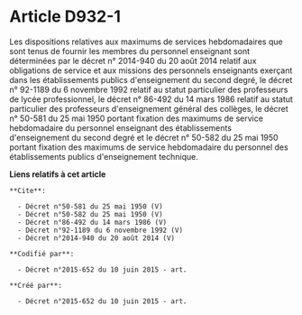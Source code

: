# Article D932-1

Les dispositions relatives aux maximums de services hebdomadaires que sont tenus de fournir les membres du personnel
enseignant sont déterminées par le décret n° 2014-940 du 20 août 2014 relatif aux obligations de service et aux missions des
personnels enseignants exerçant dans les établissements publics d'enseignement du second degré, le décret n° 92-1189 du 6
novembre 1992 relatif au statut particulier des professeurs de lycée professionnel, le décret n° 86-492 du 14 mars 1986
relatif au statut particulier des professeurs d'enseignement général des collèges, le décret n° 50-581 du 25 mai 1950 portant
fixation des maximums de service hebdomadaire du personnel enseignant des établissements d'enseignement du second degré et le
décret n° 50-582 du 25 mai 1950 portant fixation des maximums de service hebdomadaire du personnel des établissements publics
d'enseignement technique.

**Liens relatifs à cet article**

	**Cite**:

	  - Décret n°50-581 du 25 mai 1950 (V)
	  - Décret n°50-582 du 25 mai 1950 (V)
	  - Décret n°86-492 du 14 mars 1986 (V)
	  - Décret n°92-1189 du 6 novembre 1992 (V)
	  - Décret n°2014-940 du 20 août 2014 (V)

	**Codifié par**:

	  - Décret n°2015-652 du 10 juin 2015 - art.

	**Créé par**:

	  - Décret n°2015-652 du 10 juin 2015 - art.
